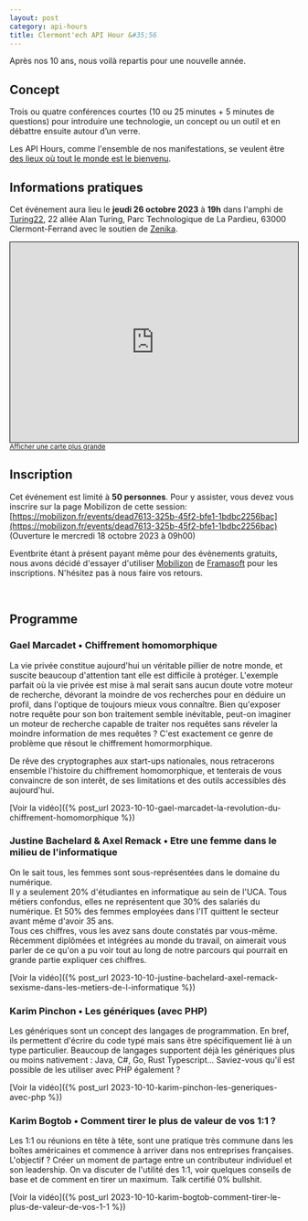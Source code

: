 ```yaml
---
layout: post
category: api-hours
title: Clermont'ech API Hour &#35;56
---
```


Après nos 10 ans, nous voilà repartis pour une nouvelle année.

## Concept

Trois ou quatre conférences courtes (10 ou 25 minutes + 5 minutes de questions)
pour introduire une technologie, un concept ou un outil et en débattre ensuite
autour d’un verre.

Les API Hours, comme l'ensemble de nos manifestations, se veulent être [des
lieux où tout le monde est le bienvenu](/code-of-conduct.html).

## Informations pratiques

Cet événement aura lieu le **jeudi 26 octobre 2023** à **19h** dans l'amphi
de [Turing22](https://www.turing22.com/), 22 allée Alan Turing,
Parc Technologique de La Pardieu, 63000 Clermont-Ferrand
avec le soutien de [Zenika](https://zenika.com/fr-FR/agency/clermont-ferrand).

<iframe width="100%" height="350" frameborder="0" scrolling="no" marginheight="0" marginwidth="0" src="https://www.openstreetmap.org/export/embed.html?bbox=3.12812089920044%2C45.758109004976255%2C3.131661415100098%2C45.76006265801091&amp;layer=mapnik" style="border: 1px solid black"></iframe>
<br/><small><a href="https://www.openstreetmap.org/#map=19/45.75885/3.13007">Afficher une carte plus grande</a></small>
<br/>

## Inscription

Cet événement est limité à **50 personnes**.  Pour y assister, vous devez vous
inscrire sur la page Mobilizon de cette session:
[https://mobilizon.fr/events/dead7613-325b-45f2-bfe1-1bdbc2256bac](https://mobilizon.fr/events/dead7613-325b-45f2-bfe1-1bdbc2256bac)
(Ouverture le mercredi 18 octobre 2023 à 09h00)

Eventbrite étant à présent payant même pour des évènements gratuits, nous avons
décidé d'essayer d'utiliser [Mobilizon](https://mobilizon.fr) de
[Framasoft](https://framasoft.org/) pour les inscriptions.
N'hésitez pas à nous faire vos retours.

<br/>

## Programme

### Gael Marcadet • Chiffrement homomorphique

La vie privée constitue aujourd'hui un véritable pillier de notre monde, et suscite beaucoup d'attention
tant elle est difficile à protéger. L'exemple parfait où la vie privée est mise à mal serait sans aucun doute
votre moteur de recherche, dévorant la moindre de vos recherches pour en déduire un profil, dans l'optique de toujours mieux
vous connaître. Bien qu'exposer notre requête pour son bon traitement semble inévitable, peut-on imaginer un moteur de recherche capable de traiter nos requêtes
sans réveler  la moindre information de mes requêtes ? C'est exactement ce genre de problème que résout le chiffrement homormorphique.

De rêve des cryptographes aux  start-ups nationales,  nous retracerons ensemble l'histoire du chiffrement homomorphique, et tenterais
de vous convaincre de son interêt, de ses limitations et des outils accessibles dès aujourd'hui.

[Voir la vidéo]({% post_url 2023-10-10-gael-marcadet-la-revolution-du-chiffrement-homomorphique %})


### Justine Bachelard & Axel Remack • Etre une femme dans le milieu de l'informatique

On le sait tous, les femmes sont sous-représentées dans le domaine du numérique.  
Il y a seulement 20% d'étudiantes en informatique au sein de l'UCA.
Tous métiers confondus, elles ne représentent que 30% des salariés du numérique.
Et 50% des femmes employées dans l'IT quittent le secteur avant même d'avoir 35 ans.  
Tous ces chiffres, vous les avez sans doute constatés par vous-même.  
Récemment diplômées et intégrées au monde du travail, on aimerait vous parler de ce qu'on a pu voir tout au long de notre parcours qui pourrait en grande partie expliquer ces chiffres.

[Voir la vidéo]({% post_url 2023-10-10-justine-bachelard-axel-remack-sexisme-dans-les-metiers-de-l-informatique %})

### Karim Pinchon • Les génériques (avec PHP)

Les génériques sont un concept des langages de programmation.
En bref, ils permettent d'écrire du code typé mais sans être
spécifiquement lié à un type particulier. Beaucoup de langages
supportent déjà les génériques plus ou moins nativement :
Java, C#, Go, Rust Typescript... Saviez-vous qu'il est possible
de les utiliser avec PHP également ?

[Voir la vidéo]({% post_url 2023-10-10-karim-pinchon-les-generiques-avec-php %})

### Karim Bogtob • Comment tirer le plus de valeur de vos 1:1 ?

Les 1:1 ou réunions en tête à tête, sont une pratique très commune dans les
boîtes américaines et commence à arriver dans nos entreprises françaises.
L'objectif ? Créer un moment de partage entre un contributeur individuel et son
leadership.
On va discuter de l'utilité des 1:1, voir quelques conseils de base et de
comment en tirer un maximum.
Talk certifié 0% bullshit.

[Voir la vidéo]({% post_url 2023-10-10-karim-bogtob-comment-tirer-le-plus-de-valeur-de-vos-1-1 %})
